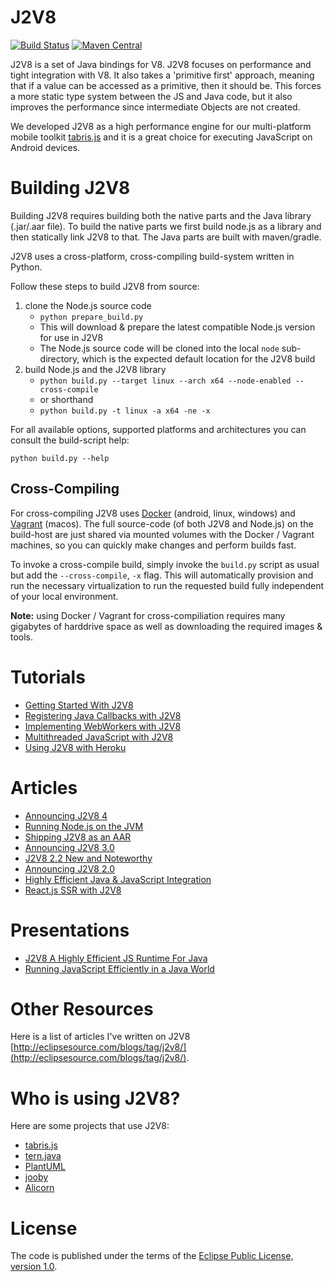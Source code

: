 J2V8
====

[![Build Status](https://secure.travis-ci.org/eclipsesource/J2V8.png)](http://travis-ci.org/eclipsesource/J2V8)
[![Maven Central](https://img.shields.io/maven-central/v/com.eclipsesource.j2v8/j2v8_win32_x86.svg)](http://search.maven.org/#search%7Cga%7C1%7Cg%3A%22com.eclipsesource.j2v8%22)

J2V8 is a set of Java bindings for V8. J2V8 focuses on performance and tight integration with V8. It also takes a 'primitive first' approach, meaning that if a value can be accessed as a primitive, then it should be. This forces a more static type system between the JS and Java code, but it also improves the performance since intermediate Objects are not created.

We developed J2V8 as a high performance engine for our multi-platform mobile toolkit [tabris.js](https://tabrisjs.com) and it is a great choice for executing JavaScript on Android devices.

Building J2V8
=============
Building J2V8 requires building both the native parts and the Java library (.jar/.aar file). To build the native parts we first build node.js as a library and then statically link J2V8 to that. The Java parts are built with maven/gradle.

J2V8 uses a cross-platform, cross-compiling build-system written in Python.

Follow these steps to build J2V8 from source:

1) clone the Node.js source code
    - `python prepare_build.py`
    - This will download & prepare the latest compatible Node.js version for use in J2V8
    - The Node.js source code will be cloned into the local `node` sub-directory, which is the expected default location for the J2V8 build
2) build Node.js and the J2V8 library
    - `python build.py --target linux --arch x64 --node-enabled --cross-compile`
    - or shorthand
    - `python build.py -t linux -a x64 -ne -x`

For all available options, supported platforms and architectures you can consult the build-script help:

`python build.py --help`

Cross-Compiling
---------------

For cross-compiling J2V8 uses [Docker](https://www.docker.com/) (android, linux, windows) and [Vagrant](https://www.vagrantup.com/) (macos).
The full source-code (of both J2V8 and Node.js) on the build-host are just shared via mounted volumes with the Docker / Vagrant machines, so you can quickly make changes and perform builds fast.

To invoke a cross-compile build, simply invoke the `build.py` script as usual but add the `--cross-compile`, `-x` flag.
This will automatically provision and run the necessary virtualization to run the requested build fully independent of your local environment.

<b>Note:</b> using Docker / Vagrant for cross-compiliation requires many gigabytes of harddrive space as well as downloading the required images & tools.

Tutorials
==========
 * [Getting Started With J2V8](https://eclipsesource.com/blogs/tutorials/getting-started-with-j2v8/)
 * [Registering Java Callbacks with J2V8](http://eclipsesource.com/blogs/2015/06/06/registering-java-callbacks-with-j2v8/)
 * [Implementing WebWorkers with J2V8](http://eclipsesource.com/blogs/2015/05/28/implementing-webworkers-with-j2v8/)
 * [Multithreaded JavaScript with J2V8](http://eclipsesource.com/blogs/2015/05/12/multithreaded-javascript-with-j2v8/)
 * [Using J2V8 with Heroku](http://eclipsesource.com/blogs/2015/06/04/using-j2v8-with-heroku/)

Articles
========
 * [Announcing J2V8 4](http://eclipsesource.com/blogs/2016/07/20/announcing-j2v8-4/)
 * [Running Node.js on the JVM](http://eclipsesource.com/blogs/2016/07/20/running-node-js-on-the-jvm/)
 * [Shipping J2V8 as an AAR](http://eclipsesource.com/blogs/2015/11/04/shipping-j2v8-as-an-aar/)
 * [Announcing J2V8 3.0](http://eclipsesource.com/blogs/2015/07/08/j2v8-3-0-released/)
 * [J2V8 2.2 New and Noteworthy](http://eclipsesource.com/blogs/2015/04/23/j2v8-2-2-new-and-noteworthy/)
 * [Announcing J2V8 2.0](http://eclipsesource.com/blogs/2015/02/25/announcing-j2v8-2-0/)
 * [Highly Efficient Java & JavaScript Integration](http://eclipsesource.com/blogs/2014/11/17/highly-efficient-java-javascript-integration/)
 * [React.js SSR with J2V8](https://ebaytech.berlin/react-js-server-side-rendering-with-j2v8-b9ced07888fb)

Presentations
=============
 * [J2V8 A Highly Efficient JS Runtime For Java](https://www.eclipsecon.org/na2015/session/j2v8-highly-efficient-js-runtime-java)
 * [Running JavaScript Efficiently in a Java World](http://www.slideshare.net/irbull/enter-js)

Other Resources
===============
Here is a list of articles I've written on J2V8 [http://eclipsesource.com/blogs/tag/j2v8/](http://eclipsesource.com/blogs/tag/j2v8/).

Who is using J2V8?
========

Here are some projects that use J2V8:
* [tabris.js](https://tabrisjs.com)
* [tern.java](https://github.com/angelozerr/tern.java)
* [PlantUML](http://plantuml.com/)
* [jooby](http://jooby.org/doc/assets)
* [Alicorn](http://alicorn.io)

License
=====
The code is published under the terms of the [Eclipse Public License, version 1.0](http://www.eclipse.org/legal/epl-v10.html).
